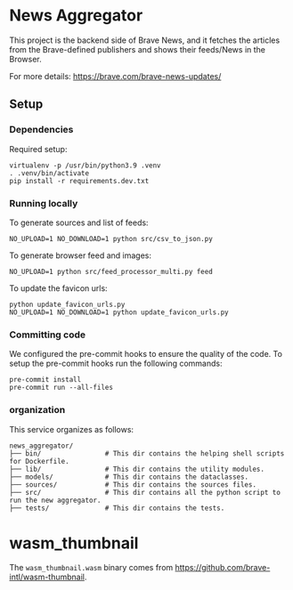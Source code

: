 # News Aggregator
This project is the backend side of Brave News, and it fetches the articles from the Brave-defined publishers and
shows their feeds/News in the Browser.

For more details: https://brave.com/brave-news-updates/

## Setup

### Dependencies
Required setup:

    virtualenv -p /usr/bin/python3.9 .venv
    . .venv/bin/activate
    pip install -r requirements.dev.txt


### Running locally

To generate sources and list of feeds:

    NO_UPLOAD=1 NO_DOWNLOAD=1 python src/csv_to_json.py

To generate browser feed and images:

    NO_UPLOAD=1 python src/feed_processor_multi.py feed

To update the favicon urls:

    python update_favicon_urls.py
    NO_UPLOAD=1 NO_DOWNLOAD=1 python update_favicon_urls.py

### Committing code

We configured the pre-commit hooks to ensure the quality of the code. To setup the pre-commit hooks run the following
commands:

    pre-commit install
    pre-commit run --all-files


### organization

This service organizes as follows:
```
news_aggregator/
├── bin/                # This dir contains the helping shell scripts for Dockerfile.
├── lib/                # This dir contains the utility modules.
├── models/             # This dir contains the dataclasses.
├── sources/            # This dir contains the sources files.
├── src/                # This dir contains all the python script to run the new aggregator.
├── tests/              # This dir contains the tests.
```

# wasm_thumbnail

The `wasm_thumbnail.wasm` binary comes from <https://github.com/brave-intl/wasm-thumbnail>.
